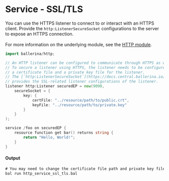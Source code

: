 # Service - SSL/TLS

 You can use the HTTPS listener to connect to or interact with an HTTPS client.
 Provide the `http:ListenerSecureSocket` configurations to the server to
 expose an HTTPS connection.<br/><br/>
 For more information on the underlying module, 
 see the [HTTP module](https:docs.central.ballerina.io/ballerina/http/latest/).

```go
import ballerina/http;

// An HTTP listener can be configured to communicate through HTTPS as well.
// To secure a listener using HTTPS, the listener needs to be configured with
// a certificate file and a private key file for the listener.
// The [`http:ListenerSecureSocket`](https://docs.central.ballerina.io/ballerina/http/latest/records/ListenerSecureSocket) record
// provides the SSL-related listener configurations of the listener.
listener http:Listener securedEP = new(9090,
    secureSocket = {
        key: {
            certFile: "../resource/path/to/public.crt",
            keyFile: "../resource/path/to/private.key"
        }
    }
);

service /foo on securedEP {
    resource function get bar() returns string {
        return "Hello, World!";
    }
}
```

#### Output

```go
# You may need to change the certificate file path and private key file path.
bal run http_service_ssl_tls.bal
```